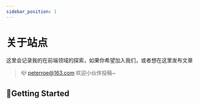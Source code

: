```yaml
---
sidebar_position: 1
---
```


# 关于站点

这里会记录我的在前端领域的探索，如果你希望加入我们，或者想在这里发布文章

>:mailbox_closed: peterroe@163.com 欢迎小伙伴投稿~

## :rocket:Getting Started

